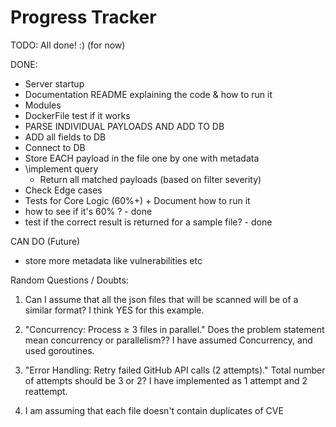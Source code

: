 # Progress Tracker

TODO:
All done! :)
(for now)

DONE:
- Server startup
- Documentation README explaining the code & how to run it
- Modules
- DockerFile test if it works
- PARSE INDIVIDUAL PAYLOADS AND ADD TO DB
- ADD all fields to DB
- Connect to DB
- Store EACH payload in the file one by one with metadata
- \implement query 
    - Return all matched payloads (based on filter severity)
- Check Edge cases
- Tests for Core Logic (60%+) + Document how to run it
-   how to see if it's 60% ? - done
-   test if the correct result is returned for a sample file? - done

CAN DO (Future)
- store more metadata like vulnerabilities etc

Random Questions / Doubts:
1. Can I assume that all the json files that will be scanned will be of a similar format? 
    I think YES for this example.

2. "Concurrency: Process ≥ 3 files in parallel."
    Does the problem statement mean concurrency or parallelism??
    I have assumed Concurrency, and used goroutines.

3. "Error Handling: Retry failed GitHub API calls (2 attempts)."
    Total number of attempts should be 3 or 2?
    I have implemented as 1 attempt and 2 reattempt.

4. I am assuming that each file doesn't contain duplicates of CVE

